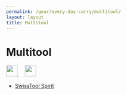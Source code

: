```yaml
---
permalink: /gear/every-day-carry/multitool/
layout: layout
title: Multitool
---
```


<div class="center">

   <h1>Multitool</h1>
   
   <a href="https://github.com/StevenTammen/steventammen.github.io/edit/master/pages/gear/every-day-carry/multitool.md" target="_blank">
     <img src="https://steventammen.github.io/assets/images/GitHub.png" height="30" width="30">
   </a> &nbsp; &nbsp;
   
   <a href="http://prose.io/#StevenTammen/steventammen.github.io/edit/master/pages/gear/every-day-carry/multitool.md" target="_blank">
     <img src="https://steventammen.github.io/assets/images/Prose.png" height="30" width="30">
   </a>
   
</div>

- [SwissTool Spirit](https://www.amazon.com/gp/product/B0002T5YNW/)
